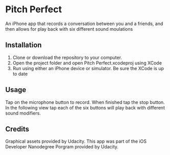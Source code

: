 # Pitch Perfect

An iPhone app that records a conversation between you and a friends, and then allows for play back with six 
different sound moulations

## Installation

1. Clone or download the repository to your computer.
2. Open the project folder and open Pitch Perfect.xcodeproj using XCode
3. Run using either an iPhone device or simulator. Be sure the XCode is up to date

## Usage

Tap on the microphone button to record. When finished tap the stop button. In the following view tap each of the 
six buttons will play back with different sound modifiers.

## Credits

Graphical assets provided by Udacity. This app was part of the iOS Developer Nanodegree Porgram provided by Udacity.


